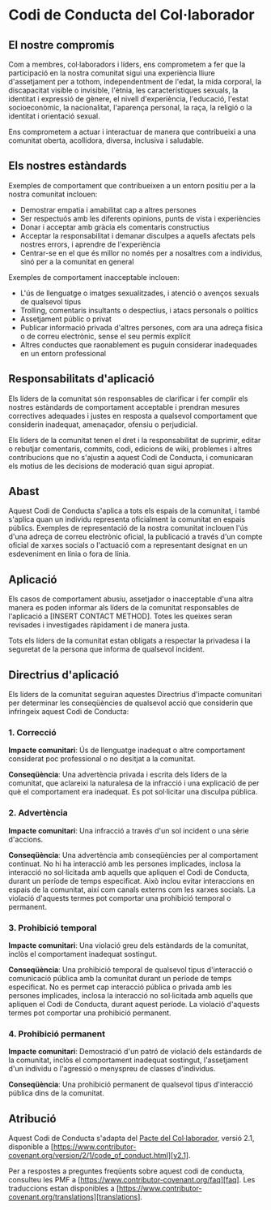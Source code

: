 # Codi de Conducta del Col·laborador
## El nostre compromís
Com a membres, col·laboradors i líders, ens comprometem a fer que la participació en la nostra comunitat sigui una experiència lliure d'assetjament per a tothom, independentment de l'edat, la mida corporal, la discapacitat visible o invisible, l'ètnia, les característiques sexuals, la identitat i expressió de gènere, el nivell d'experiència, l'educació, l'estat socioeconòmic, la nacionalitat, l'aparença personal, la raça, la religió o la identitat i orientació sexual.

Ens comprometem a actuar i interactuar de manera que contribueixi a una comunitat oberta, acollidora, diversa, inclusiva i saludable.

## Els nostres estàndards
Exemples de comportament que contribueixen a un entorn positiu per a la nostra comunitat inclouen:

* Demostrar empatia i amabilitat cap a altres persones
* Ser respectuós amb les diferents opinions, punts de vista i experiències
* Donar i acceptar amb gràcia els comentaris constructius
* Acceptar la responsabilitat i demanar disculpes a aquells afectats pels nostres errors, i aprendre de l'experiència
* Centrar-se en el que és millor no només per a nosaltres com a individus, sinó per a la comunitat en general

Exemples de comportament inacceptable inclouen:

* L'ús de llenguatge o imatges sexualitzades, i atenció o avenços sexuals de qualsevol tipus
* Trolling, comentaris insultants o despectius, i atacs personals o polítics
* Assetjament públic o privat
* Publicar informació privada d'altres persones, com ara una adreça física o de correu electrònic, sense el seu permís explícit
* Altres conductes que raonablement es puguin considerar inadequades en un entorn professional

## Responsabilitats d'aplicació
Els líders de la comunitat són responsables de clarificar i fer complir els nostres estàndards de comportament acceptable i prendran mesures correctives adequades i justes en resposta a qualsevol comportament que considerin inadequat, amenaçador, ofensiu o perjudicial.

Els líders de la comunitat tenen el dret i la responsabilitat de suprimir, editar o rebutjar comentaris, commits, codi, edicions de wiki, problemes i altres contribucions que no s'ajustin a aquest Codi de Conducta, i comunicaran els motius de les decisions de moderació quan sigui apropiat.

## Abast
Aquest Codi de Conducta s'aplica a tots els espais de la comunitat, i també s'aplica quan un individu representa oficialment la comunitat en espais públics. Exemples de representació de la nostra comunitat inclouen l'ús d'una adreça de correu electrònic oficial, la publicació a través d'un compte oficial de xarxes socials o l'actuació com a representant designat en un esdeveniment en línia o fora de línia.

## Aplicació
Els casos de comportament abusiu, assetjador o inacceptable d'una altra manera es poden informar als líders de la comunitat responsables de l'aplicació a [INSERT CONTACT METHOD].
Totes les queixes seran revisades i investigades ràpidament i de manera justa.

Tots els líders de la comunitat estan obligats a respectar la privadesa i la seguretat de la persona que informa de qualsevol incident.

## Directrius d'aplicació
Els líders de la comunitat seguiran aquestes Directrius d'impacte comunitari per determinar les conseqüències de qualsevol acció que considerin que infringeix aquest Codi de Conducta:

### 1. Correcció

**Impacte comunitari**: Ús de llenguatge inadequat o altre comportament considerat poc professional o no desitjat a la comunitat.

**Conseqüència**: Una advertència privada i escrita dels líders de la comunitat, que aclareixi la naturalesa de la infracció i una explicació de per què el comportament era inadequat. Es pot sol·licitar una disculpa pública.

### 2. Advertència

**Impacte comunitari**: Una infracció a través d'un sol incident o una sèrie d'accions.

**Conseqüència**: Una advertència amb conseqüències per al comportament continuat. No hi ha interacció amb les persones implicades, inclosa la interacció no sol·licitada amb aquells que apliquen el Codi de Conducta, durant un període de temps especificat. Això inclou evitar interaccions en espais de la comunitat, així com canals externs com les xarxes socials. La violació d'aquests termes pot comportar una prohibició temporal o permanent.

### 3. Prohibició temporal

**Impacte comunitari**: Una violació greu dels estàndards de la comunitat, inclòs el comportament inadequat sostingut.

**Conseqüència**: Una prohibició temporal de qualsevol tipus d'interacció o comunicació pública amb la comunitat durant un període de temps especificat. No es permet cap interacció pública o privada amb les persones implicades, inclosa la interacció no sol·licitada amb aquells que apliquen el Codi de Conducta, durant aquest període. La violació d'aquests termes pot comportar una prohibició permanent.

### 4. Prohibició permanent

**Impacte comunitari**: Demostració d'un patró de violació dels estàndards de la comunitat, inclòs el comportament inadequat sostingut, l'assetjament d'un individu o l'agressió o menyspreu de classes d'individus.

**Conseqüència**: Una prohibició permanent de qualsevol tipus d'interacció pública dins de la comunitat.

## Atribució

Aquest Codi de Conducta s'adapta del [Pacte del Col·laborador][homepage], versió 2.1, disponible a
[https://www.contributor-covenant.org/version/2/1/code_of_conduct.html][v2.1].

Per a respostes a preguntes freqüents sobre aquest codi de conducta, consulteu les PMF a
[https://www.contributor-covenant.org/faq][faq]. Les traduccions estan disponibles a
[https://www.contributor-covenant.org/translations][translations].

[homepage]: https://www.contributor-covenant.org
[v2.1]: https://www.contributor-covenant.org/version/2/1/code_of_conduct.html
[faq]: https://www.contributor-covenant.org/faq
[translations]: https://www.contributor-covenant.org/translations
